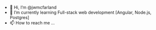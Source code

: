 - 👋 Hi, I’m @jwmcfarland
- 🌱 I’m currently learning Full-stack web development [Angular, Node.js, Postgres]
- 📫 How to reach me ...

<!---
jwmcfarland/jwmcfarland is a ✨ special ✨ repository because its `README.md` (this file) appears on your GitHub profile.
You can click the Preview link to take a look at your changes.
--->
